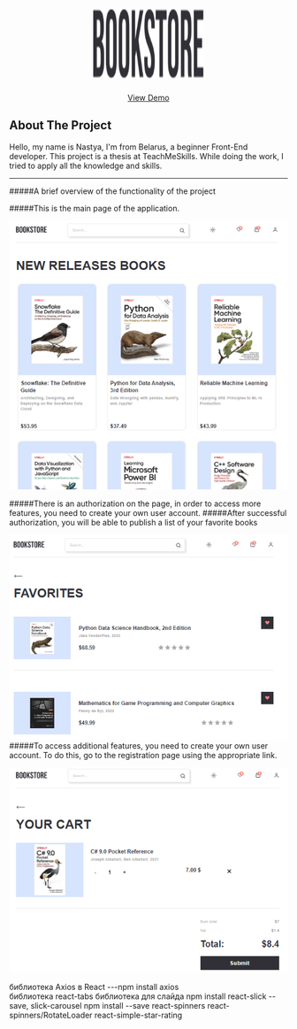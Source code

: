 <h1 align="center">
  <a href="https://github.com/AnastasiyaKuzmitskaya/react-bookstore">
    <img src="src/assets/icons/Logo.svg" alt="Logo" width="200" height="125">
  </a>
</h1>

<div align="center">
 <a href="https://anastasiyakuzmitskaya.github.io/react-bookstore /">View Demo</a>
</div>

## About The Project
Hello, my name is Nastya, I'm from Belarus, a beginner Front-End developer. This project is a thesis at TeachMeSkills. While doing the work, I tried to apply all the knowledge and skills.
<hr/>

#####A brief overview of the functionality of the project

#####Тhis is the main page of the application.

![Screenshot HomePage][screenshot-home-page]


#####There is an authorization on the page, in order to access more features, you need to create your own user account.
#####After successful authorization, you will be able to publish a list of your favorite books

![Screenshot FavoritesPage][screenshot-favorite-page]
<br/>
#####To access additional features, you need to create your own user account. To do this, go to the registration page using the appropriate link.

![Screenshot CartsPage][screenshot-cart-page]




библиотека Axios в React ---npm install axios    
библиотека react-tabs
библиотека для слайда npm install react-slick --save,  slick-carousel
npm install --save react-spinners react-spinners/RotateLoader
react-simple-star-rating




[screenshot-home-page]: images/home-page.png
[screenshot-favorite-page]: images/favorites-page.png
[screenshot-cart-page]: images/cart-page.png
